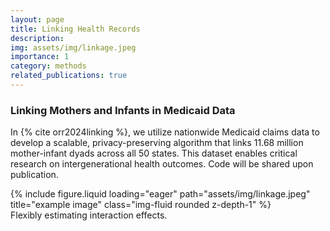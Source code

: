 ```yaml
---
layout: page
title: Linking Health Records
description: 
img: assets/img/linkage.jpeg
importance: 1
category: methods
related_publications: true
---
```


### Linking Mothers and Infants in Medicaid Data

In {% cite orr2024linking %}, we utilize nationwide Medicaid claims data to develop a scalable, privacy-preserving algorithm that links 11.68 million mother-infant dyads across all 50 states. This dataset enables critical research on intergenerational health outcomes. Code will be shared upon publication.

<div class="row">
    <div class="col-sm mt-3 mt-md-0">
        {% include figure.liquid loading="eager" path="assets/img/linkage.jpeg" title="example image" class="img-fluid rounded z-depth-1" %}
    </div>
</div>
<div class="caption">
    Flexibly estimating interaction effects.
</div>

